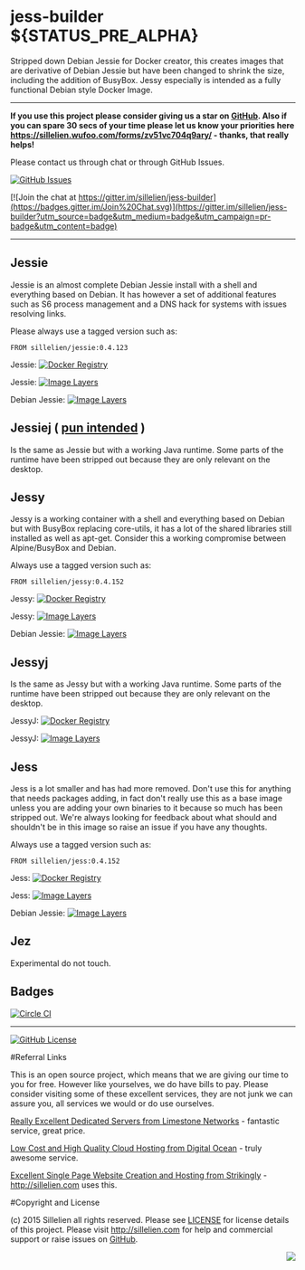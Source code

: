 
# jess-builder ${STATUS_PRE_ALPHA}

Stripped down Debian Jessie for Docker creator, this creates images that are derivative of Debian Jessie but have been changed to shrink the size, including the addition of BusyBox. Jessy especially is intended as a fully functional Debian style Docker Image.

-------

**If you use this project please consider giving us a star on [GitHub](http://github.com/sillelien/jess-builder). Also if you can spare 30 secs of your time please let us know your priorities here https://sillelien.wufoo.com/forms/zv51vc704q9ary/  - thanks, that really helps!**

Please contact us through chat or through GitHub Issues.

[![GitHub Issues](https://img.shields.io/github/issues/sillelien/jess-builder.svg)](https://github.com/sillelien/jess-builder/issues)

[![Join the chat at https://gitter.im/sillelien/jess-builder](https://badges.gitter.im/Join%20Chat.svg)](https://gitter.im/sillelien/jess-builder?utm_source=badge&utm_medium=badge&utm_campaign=pr-badge&utm_content=badge)

-------

## Jessie
Jessie is an almost complete Debian Jessie install with a shell and everything based on Debian. It has however a set of additional features such as S6 process management and a DNS hack for systems with issues resolving links.

Please always use a tagged version such as:

```
FROM sillelien/jessie:0.4.123
```

Jessie: [![Docker Registry](https://img.shields.io/docker/pulls/sillelien/jessie.svg)](https://registry.hub.docker.com/u/sillelien/jessie)

Jessie: [![Image Layers](https://badge.imagelayers.io/sillelien/jessie.svg)](https://imagelayers.io/?images=sillelien/jessie:master 'Get your own badge on imagelayers.io') 

Debian Jessie: [![Image Layers](https://badge.imagelayers.io/library/debian:jessie.svg)](https://imagelayers.io/?images=library/debian:jessie 'Get your own badge on imagelayers.io') 

## Jessiej ( [pun intended](https://en.wikipedia.org/wiki/Jessie_J) )

Is the same as Jessie but with a working Java runtime. Some parts of the runtime have been stripped out because they are only relevant on the desktop.


## Jessy
Jessy is a working container with a shell and everything based on Debian but with BusyBox replacing core-utils, it has a lot of the shared libraries still installed as well as apt-get. Consider this a working compromise between Alpine/BusyBox and Debian.

Always use a tagged version such as:

```
FROM sillelien/jessy:0.4.152
```

Jessy: [![Docker Registry](https://img.shields.io/docker/pulls/sillelien/jessy.svg)](https://registry.hub.docker.com/u/sillelien/jessy)

Jessy: [![Image Layers](https://badge.imagelayers.io/sillelien/jessy.svg)](https://imagelayers.io/?images=sillelien/jessy:master 'Get your own badge on imagelayers.io') 

Debian Jessie: [![Image Layers](https://badge.imagelayers.io/library/debian:jessie.svg)](https://imagelayers.io/?images=library/debian:jessie 'Get your own badge on imagelayers.io') 

## Jessyj

Is the same as Jessy but with a working Java runtime. Some parts of the runtime have been stripped out because they are only relevant on the desktop.

JessyJ: [![Docker Registry](https://img.shields.io/docker/pulls/sillelien/jessyj.svg)](https://registry.hub.docker.com/u/sillelien/jessyj)

JessyJ: [![Image Layers](https://badge.imagelayers.io/sillelien/jessyj.svg)](https://imagelayers.io/?images=sillelien/jessyj:master 'Get your own badge on imagelayers.io') 


## Jess

Jess is a lot smaller and has had more removed. Don't use this for anything that needs packages adding, in fact don't really use this as a base image unless you are adding your own binaries to it because so much has been stripped out. We're always looking for feedback about what should and shouldn't be in this image so raise an issue if you have any thoughts.

Always use a tagged version such as:

```
FROM sillelien/jess:0.4.152
```

Jess: [![Docker Registry](https://img.shields.io/docker/pulls/sillelien/jess.svg)](https://registry.hub.docker.com/u/sillelien/jess)

Jess: [![Image Layers](https://badge.imagelayers.io/sillelien/jess.svg)](https://imagelayers.io/?images=sillelien/jess:master 'Get your own badge on imagelayers.io') 

Debian Jessie: [![Image Layers](https://badge.imagelayers.io/library/debian:jessie.svg)](https://imagelayers.io/?images=library/debian:jessie 'Get your own badge on imagelayers.io') 

## Jez

Experimental do not touch.


## Badges

[![Circle CI](https://circleci.com/gh/sillelien/jess-builder/tree/master.svg?style=svg)](https://circleci.com/gh/sillelien/jess-builder/tree/master)

--------

[![GitHub License](https://img.shields.io/github/license/sillelien/jess-builder.svg)](https://raw.githubusercontent.com/sillelien/jess-builder/master/LICENSE)

#Referral Links

This is an open source project, which means that we are giving our time to you for free. However like yourselves, we do have bills to pay. Please consider visiting some of these excellent services, they are not junk we can assure you, all services we would or do use ourselves.

[Really Excellent Dedicated Servers from Limestone Networks](http://www.limestonenetworks.com/?utm_campaign=rwreferrer&utm_medium=affiliate&utm_source=RFR16798) - fantastic service, great price.

[Low Cost and High Quality Cloud Hosting from Digital Ocean](https://www.digitalocean.com/?refcode=7b4639fc8194) - truly awesome service.

[Excellent Single Page Website Creation and Hosting from Strikingly](http://strk.ly/?uc=kDaE2vgzc3F) - http://sillelien.com uses this.

#Copyright and License

(c) 2015 Sillelien all rights reserved. Please see [LICENSE](https://raw.githubusercontent.com/sillelien/jess-builder/master/LICENSE) for license details of this project. Please visit http://sillelien.com for help and commercial support or raise issues on [GitHub](https://github.com/sillelien/jess-builder/issues).

<div width="100%" align="right">
<img src='https://da8lb468m8h1w.cloudfront.net/v2/cpanel/8398500-121258714_5-s1-v1.png?palette=1' >
</div>
